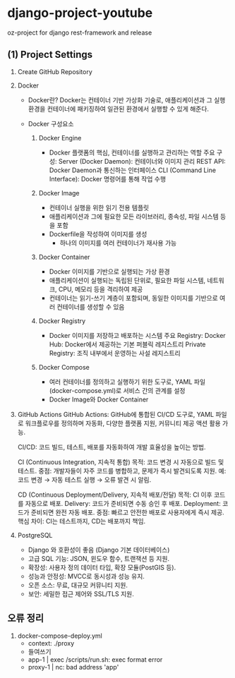 # django-project-youtube
oz-project for django rest-framework and release

## (1) Project Settings
1.  Create GitHub Repository 
2.  Docker 
    - Docker란?
        Docker는 컨테이너 기반 가상화 기술로, 애플리케이션과 그 실행 환경을 컨테이너에 패키징하여 일관된 환경에서 실행할 수 있게 해준다.

    - Docker 구성요소
        1. Docker Engine
            - Docker 플랫폼의 핵심, 컨테이너를 실행하고 관리하는 역할
                주요 구성:
                Server (Docker Daemon): 컨테이너와 이미지 관리
                REST API: Docker Daemon과 통신하는 인터페이스
                CLI (Command Line Interface): Docker 명령어를 통해 작업 수행

        2. Docker Image
            - 컨테이너 실행을 위한 읽기 전용 템플릿
            - 애플리케이션과 그에 필요한 모든 라이브러리, 종속성, 파일 시스템 등을 포함
            - Dockerfile을 작성하여 이미지를 생성
                - 하나의 이미지를 여러 컨테이너가 재사용 가능
        
        3. Docker Container
            - Docker 이미지를 기반으로 실행되는 가상 환경
            - 애플리케이션이 실행되는 독립된 단위로, 필요한 파일 시스템, 네트워크, CPU, 메모리 등을 격리하여 제공
            - 컨테이너는 읽기-쓰기 계층이 포함되며, 동일한 이미지를 기반으로 여러 컨테이너를 생성할 수 있음

        4. Docker Registry
            - Docker 이미지를 저장하고 배포하는 시스템
            주요 Registry:
            Docker Hub: Docker에서 제공하는 기본 퍼블릭 레지스트리
            Private Registry: 조직 내부에서 운영하는 사설 레지스트리

        5. Docker Compose
            - 여러 컨테이너를 정의하고 실행하기 위한 도구로, YAML 파일 (docker-compose.yml)로 서비스 간의 관계를 설정
            - Docker Image와 Docker Container
3. GitHub Actions
    GitHub Actions: 
    GitHub에 통합된 CI/CD 도구로, YAML 파일로 워크플로우를 정의하며 자동화, 다양한 플랫폼 지원, 커뮤니티 제공 액션 활용 가능.

    CI/CD: 
    코드 빌드, 테스트, 배포를 자동화하여 개발 효율성을 높이는 방법.

    CI (Continuous Integration, 지속적 통합)
        목적: 코드 변경 시 자동으로 빌드 및 테스트.
        중점: 개발자들이 자주 코드를 병합하고, 문제가 즉시 발견되도록 지원.
        예: 코드 변경 → 자동 테스트 실행 → 오류 발견 시 알림.

    CD (Continuous Deployment/Delivery, 지속적 배포/전달)
        목적: CI 이후 코드를 자동으로 배포.
        Delivery: 코드가 준비되면 수동 승인 후 배포.
        Deployment: 코드가 준비되면 완전 자동 배포.
        중점: 빠르고 안전한 배포로 사용자에게 즉시 제공.
        핵심 차이:
    CI는 테스트까지, CD는 배포까지 책임.

4. PostgreSQL
    - Django 와 호환성이 좋음 (Django 기본 데이터베이스)
    - 고급 SQL 기능: JSON, 윈도우 함수, 트랜잭션 등 지원.
    - 확장성: 사용자 정의 데이터 타입, 확장 모듈(PostGIS 등).
    - 성능과 안정성: MVCC로 동시성과 성능 유지.
    - 오픈 소스: 무료, 대규모 커뮤니티 지원.
    - 보안: 세밀한 접근 제어와 SSL/TLS 지원.



## 오류 정리
1. docker-compose-deploy.yml
    - context: ./proxy
    - 들여쓰기 
    - app-1    | exec /scripts/run.sh: exec format error
    - proxy-1  | nc: bad address 'app'
